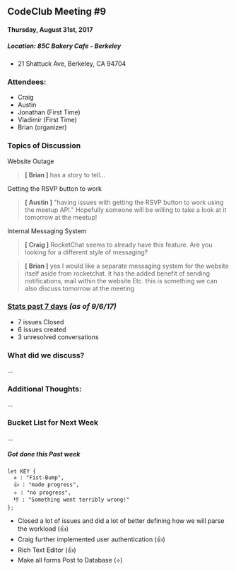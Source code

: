 ## CodeClub Meeting #9
#### Thursday, August 31st, 2017
##### Location: 85C Bakery Cafe - Berkeley
- 21 Shattuck Ave, Berkeley, CA 94704

### Attendees:
- Craig
- Austin
- Jonathan (First Time)
- Vladimir (First Time)
- Brian (organizer)

### Topics of Discussion
Website Outage
> __[ Brian ]__ has a story to tell...

Getting the RSVP button to work
>__[ Austin ]__ "having issues with getting the RSVP button to work using the meetup API." Hopefully someone will be willing to take a look at it tomorrow at the meetup!

  Internal Messaging System
> __[ Craig ]__ RocketChat seems to already have this feature. Are you looking for a different style of messaging?

> __[ Brian ]__ yes I would like a separate messaging system for the website itself aside from rocketchat. it has the added benefit of sending notifications, mail within the website Etc. this is something we can also discuss tomorrow at the meeting

### [Stats past 7 days](https://github.com/codeclubsocial/codeclub_website_dev/pulse) *(as of 9/6/17)*
- 7 issues Closed
- 6 issues created
- 3 unresolved conversations


### What did we discuss?
...

### Additional Thoughts:
...

### Bucket List for Next Week
...

##### Got done this Past week
  ```
  let KEY {
    ✊ : "Fist-Bump",
    👍 : "made progress",
    ⟡ : "no progress",
    👎 : "Something went terribly wrong!"
  };
  ```

- Closed a lot of issues and did a lot of better defining how we will parse the workload (👍)
- Craig further implemented user authentication (👍)
- Rich Text Editor (👍)
- Make all forms Post to Database (⟡)
